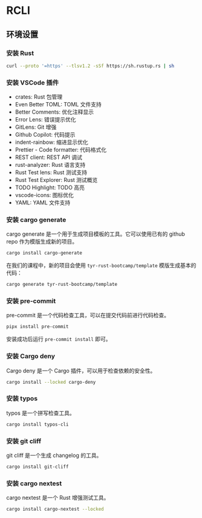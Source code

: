 
# RCLI

## 环境设置

### 安装 Rust

```bash
curl --proto '=https' --tlsv1.2 -sSf https://sh.rustup.rs | sh
```

### 安装 VSCode 插件

- crates: Rust 包管理
- Even Better TOML: TOML 文件支持
- Better Comments: 优化注释显示
- Error Lens: 错误提示优化
- GitLens: Git 增强
- Github Copilot: 代码提示
- indent-rainbow: 缩进显示优化
- Prettier - Code formatter: 代码格式化
- REST client: REST API 调试
- rust-analyzer: Rust 语言支持
- Rust Test lens: Rust 测试支持
- Rust Test Explorer: Rust 测试概览
- TODO Highlight: TODO 高亮
- vscode-icons: 图标优化
- YAML: YAML 文件支持

### 安装 cargo generate

cargo generate 是一个用于生成项目模板的工具。它可以使用已有的 github repo 作为模版生成新的项目。

```bash
cargo install cargo-generate
```

在我们的课程中，新的项目会使用 `tyr-rust-bootcamp/template` 模版生成基本的代码：

```bash
cargo generate tyr-rust-bootcamp/template
```

### 安装 pre-commit

pre-commit 是一个代码检查工具，可以在提交代码前进行代码检查。

```bash
pipx install pre-commit
```

安装成功后运行 `pre-commit install` 即可。

### 安装 Cargo deny

Cargo deny 是一个 Cargo 插件，可以用于检查依赖的安全性。

```bash
cargo install --locked cargo-deny
```

### 安装 typos

typos 是一个拼写检查工具。

```bash
cargo install typos-cli
```

### 安装 git cliff

git cliff 是一个生成 changelog 的工具。

```bash
cargo install git-cliff
```

### 安装 cargo nextest

cargo nextest 是一个 Rust 增强测试工具。

```bash
cargo install cargo-nextest --locked
```
